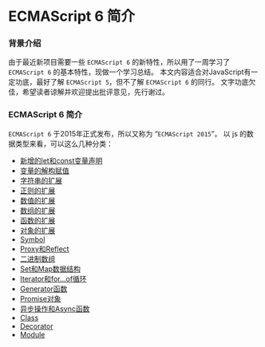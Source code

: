 # ECMAScript 6 简介

### 背景介绍

由于最近新项目需要一些 ` ECMAScript 6 ` 的新特性，所以用了一周学习了 ` ECMAScript 6 ` 的基本特性，现做一个学习总结。
本文内容适合对JavaScript有一定功底，最好了解 ` ECMAScript 5 `，但不了解 ` ECMAScript 6 ` 的同行。
文字功底欠佳，希望读者谅解并欢迎提出批评意见，先行谢过。

### ECMAScript 6 简介

` ECMAScript 6 ` 于2015年正式发布，所以又称为 “`ECMAScript 2015`”。
以 js 的数据类型来看，可以这么几种分类：

- [新增的let和const变量声明](#let)
- [变量的解构赋值](#destructuring)
- [字符串的扩展](#string)
- [正则的扩展](#regex)
- [数值的扩展](#number)
- [数组的扩展](#array)
- [函数的扩展](#function)
- [对象的扩展](#object)
- [Symbol](#symbol)
- [Proxy和Reflect](#proxy)
- [二进制数组](#arraybuffer)
- [Set和Map数据结构](#set-map)
- [Iterator和for...of循环](#iterator)
- [Generator函数](#generator)
- [Promise对象](#promise)
- [异步操作和Async函数](#async)
- [Class](#class)
- [Decorator](#decorator)
- [Module](#module)
